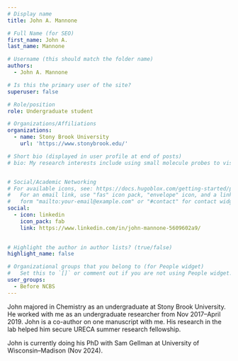 ```yaml
---
# Display name
title: John A. Mannone

# Full Name (for SEO)
first_name: John A.
last_name: Mannone

# Username (this should match the folder name)
authors:
  - John A. Mannone

# Is this the primary user of the site?
superuser: false

# Role/position
role: Undergraduate student

# Organizations/Affiliations
organizations:
  - name: Stony Brook University
    url: 'https://www.stonybrook.edu/'

# Short bio (displayed in user profile at end of posts)
# bio: My research interests include using small molecule probes to visualize and manipulate biological processess.


# Social/Academic Networking
# For available icons, see: https://docs.hugoblox.com/getting-started/page-builder/#icons
#   For an email link, use "fas" icon pack, "envelope" icon, and a link in the
#   form "mailto:your-email@example.com" or "#contact" for contact widget.
social:
  - icon: linkedin
    icon_pack: fab
    link: https://www.linkedin.com/in/john-mannone-5609602a9/

 
# Highlight the author in author lists? (true/false)
highlight_name: false

# Organizational groups that you belong to (for People widget)
#   Set this to `[]` or comment out if you are not using People widget.
user_groups:
  - Before NCBS
---
```


John majored in Chemistry as an undergraduate at Stony Brook University. He worked with me as an undergraduate researcher from Nov 2017–April 2019. John is a co-author on one manuscript with me. His research in the lab helped him secure URECA summer research fellowship.

John is currently doing his PhD with Sam Gellman at University of Wisconsin–Madison (Nov 2024).

